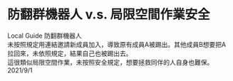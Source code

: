 # 防翻群機器人 v.s. 局限空間作業安全
Local Guide 防翻群機器人  
未按照規定用連結邀請新成員加入，導致原有成員A被踢出。其他成員B想要把A拉回來，未依照規定，結果自己也被踢出去。  
這很類似局限空間作業，未按照安全規定，想要拯救同伴的人自身也難保。  
2021/9/1

